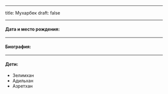 
---
title: Мухарбек
draft: false

---
#### Дата и место рождения:

---
#### Биография:


---
#### Дети:
- Зелимхан
- Адильхан
- Азретхан